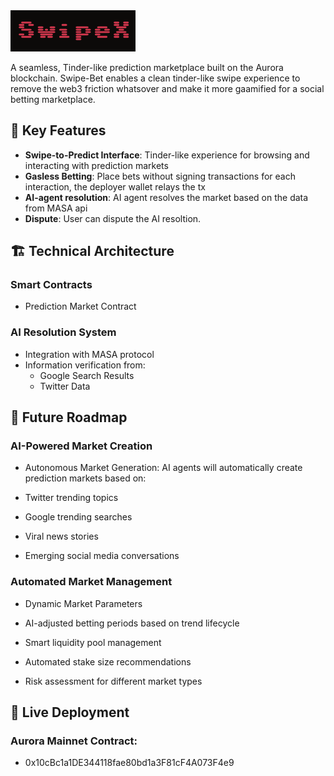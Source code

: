 <div align="start">
  <img src="./public//logo.png" alt="Prediction Marketplace Logo" width="200">
</div>

A seamless, Tinder-like prediction marketplace built on the Aurora blockchain. Swipe-Bet enables a clean tinder-like swipe experience to remove the web3 friction whatsover and make it more gaamified for a social betting marketplace.

## 🌟 Key Features

- **Swipe-to-Predict Interface**: Tinder-like experience for browsing and interacting with prediction markets
- **Gasless Betting**: Place bets without signing transactions for each interaction, the deployer wallet relays the tx
- **AI-agent resolution**: AI agent resolves the market based on the data from MASA api
- **Dispute**: User can dispute the AI resoltion.


## 🏗 Technical Architecture

### Smart Contracts
- Prediction Market Contract

### AI Resolution System
- Integration with MASA protocol
- Information verification from:
  - Google Search Results
  - Twitter Data


## 🔮 Future Roadmap

### AI-Powered Market Creation
- Autonomous Market Generation: AI agents will automatically create prediction markets based on:

- Twitter trending topics
- Google trending searches
- Viral news stories
- Emerging social media conversations


### Automated Market Management

- Dynamic Market Parameters

- AI-adjusted betting periods based on trend lifecycle
- Smart liquidity pool management
- Automated stake size recommendations
- Risk assessment for different market types



## 📱 Live Deployment
### Aurora Mainnet Contract:
  - 0x10cBc1a1DE344118fae80bd1a3F81cF4A073F4e9

